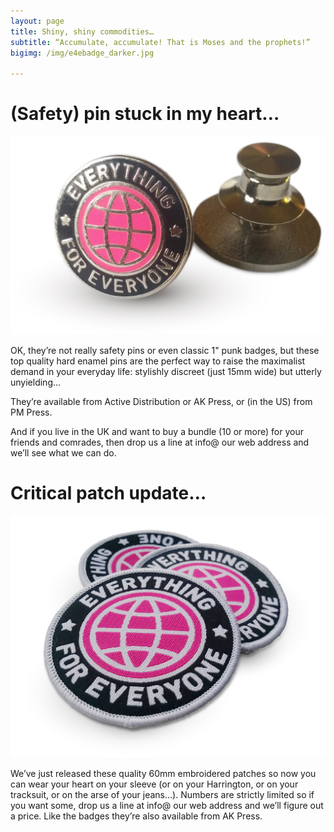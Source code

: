 ```yaml
---
layout: page
title: Shiny, shiny commodities…
subtitle: “Accumulate, accumulate! That is Moses and the prophets!”
bigimg: /img/e4ebadge_darker.jpg

---
```


# (Safety) pin stuck in my heart…

![e4e badge](/img/badges.jpg)

OK, they’re not really safety pins or even classic 1" punk badges, but these top quality hard enamel pins are the perfect way to raise the maximalist demand in your everyday life: stylishly discreet (just 15mm wide) but utterly unyielding…

They’re available from Active Distribution or AK Press, or (in the US) from PM Press.


And if you live in the UK and want to buy a bundle (10 or more) for your friends and comrades, then drop us a line at info@ our web address and we’ll see what we can do.

# Critical patch update…

![e4e badge](/img/patches.jpg)

We’ve just released these quality 60mm embroidered patches so now you can wear your heart on your sleeve (or on your Harrington, or on your tracksuit, or on the arse of your jeans…). Numbers are strictly limited so if you want some, drop us a line at info@ our web address and we’ll figure out a price. Like the badges they’re also available from AK Press.
